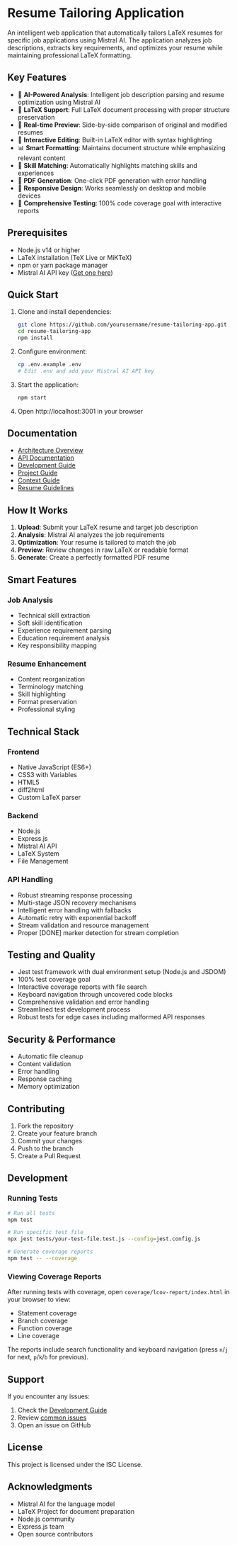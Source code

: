 # Resume Tailoring Application

An intelligent web application that automatically tailors LaTeX resumes for specific job applications using Mistral AI. The application analyzes job descriptions, extracts key requirements, and optimizes your resume while maintaining professional LaTeX formatting.

## Key Features

- 🤖 **AI-Powered Analysis**: Intelligent job description parsing and resume optimization using Mistral AI
- 📝 **LaTeX Support**: Full LaTeX document processing with proper structure preservation
- 👀 **Real-time Preview**: Side-by-side comparison of original and modified resumes
- 🔄 **Interactive Editing**: Built-in LaTeX editor with syntax highlighting
- 📊 **Smart Formatting**: Maintains document structure while emphasizing relevant content
- 🎯 **Skill Matching**: Automatically highlights matching skills and experiences
- 📄 **PDF Generation**: One-click PDF generation with error handling
- 📱 **Responsive Design**: Works seamlessly on desktop and mobile devices
- 🧪 **Comprehensive Testing**: 100% code coverage goal with interactive reports

## Prerequisites

- Node.js v14 or higher
- LaTeX installation (TeX Live or MiKTeX)
- npm or yarn package manager
- Mistral AI API key ([Get one here](https://console.mistral.ai))

## Quick Start

1. Clone and install dependencies:
   ```bash
   git clone https://github.com/yourusername/resume-tailoring-app.git
   cd resume-tailoring-app
   npm install
   ```

2. Configure environment:
   ```bash
   cp .env.example .env
   # Edit .env and add your Mistral AI API key
   ```

3. Start the application:
   ```bash
   npm start
   ```

4. Open http://localhost:3001 in your browser

## Documentation

- [Architecture Overview](docs/architecture.md)
- [API Documentation](docs/api.md)
- [Development Guide](docs/development.md)
- [Project Guide](docs/PROJECT_GUIDE.md)
- [Context Guide](docs/CONTEXT_GUIDE.md)
- [Resume Guidelines](RESUME_GUIDELINES.md)

## How It Works

1. **Upload**: Submit your LaTeX resume and target job description
2. **Analysis**: Mistral AI analyzes the job requirements
3. **Optimization**: Your resume is tailored to match the job
4. **Preview**: Review changes in raw LaTeX or readable format
5. **Generate**: Create a perfectly formatted PDF resume

## Smart Features

### Job Analysis
- Technical skill extraction
- Soft skill identification
- Experience requirement parsing
- Education requirement analysis
- Key responsibility mapping

### Resume Enhancement
- Content reorganization
- Terminology matching
- Skill highlighting
- Format preservation
- Professional styling

## Technical Stack

### Frontend
- Native JavaScript (ES6+)
- CSS3 with Variables
- HTML5
- diff2html
- Custom LaTeX parser

### Backend
- Node.js
- Express.js
- Mistral AI API
- LaTeX System
- File Management

### API Handling
- Robust streaming response processing
- Multi-stage JSON recovery mechanisms
- Intelligent error handling with fallbacks
- Automatic retry with exponential backoff
- Stream validation and resource management
- Proper [DONE] marker detection for stream completion

## Testing and Quality

- Jest test framework with dual environment setup (Node.js and JSDOM)
- 100% test coverage goal
- Interactive coverage reports with file search
- Keyboard navigation through uncovered code blocks
- Comprehensive validation and error handling
- Streamlined test development process
- Robust tests for edge cases including malformed API responses

## Security & Performance

- Automatic file cleanup
- Content validation
- Error handling
- Response caching
- Memory optimization

## Contributing

1. Fork the repository
2. Create your feature branch
3. Commit your changes
4. Push to the branch
5. Create a Pull Request

## Development

### Running Tests
```bash
# Run all tests
npm test

# Run specific test file
npx jest tests/your-test-file.test.js --config=jest.config.js

# Generate coverage reports
npm test -- --coverage
```

### Viewing Coverage Reports
After running tests with coverage, open `coverage/lcov-report/index.html` in your browser to view:
- Statement coverage
- Branch coverage
- Function coverage
- Line coverage

The reports include search functionality and keyboard navigation (press `n`/`j` for next, `p`/`k`/`b` for previous).

## Support

If you encounter any issues:
1. Check the [Development Guide](docs/development.md)
2. Review [common issues](docs/development.md#common-issues)
3. Open an issue on GitHub

## License

This project is licensed under the ISC License.

## Acknowledgments

- Mistral AI for the language model
- LaTeX Project for document preparation
- Node.js community
- Express.js team
- Open source contributors
